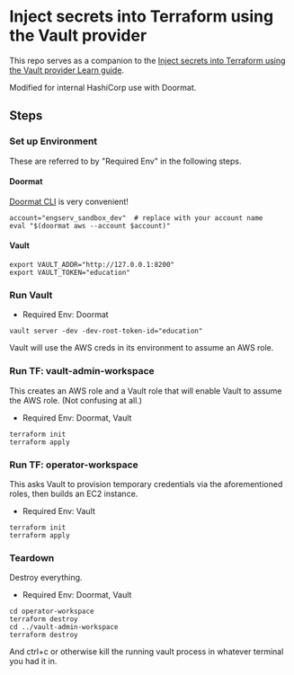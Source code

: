 # Inject secrets into Terraform using the Vault provider

This repo serves as a companion to the [Inject secrets into Terraform using the Vault provider Learn guide](https://learn.hashicorp.com/terraform/secrets/inject-secrets-with-vault).

Modified for internal HashiCorp use with Doormat.

## Steps

### Set up Environment

These are referred to by "Required Env" in the following steps.

#### Doormat

[Doormat CLI](https://docs.prod.secops.hashicorp.services/doormat/cli/)
is very convenient!

```shell
account="engserv_sandbox_dev"  # replace with your account name
eval "$(doormat aws --account $account)"
```

#### Vault

```shell
export VAULT_ADDR="http://127.0.0.1:8200"
export VAULT_TOKEN="education"
```

### Run Vault

* Required Env: Doormat

```shell
vault server -dev -dev-root-token-id="education"
```

Vault will use the AWS creds in its environment to assume an AWS role.

### Run TF: vault-admin-workspace

This creates an AWS role and a Vault role that will enable
Vault to assume the AWS role.  (Not confusing at all.)

* Required Env: Doormat, Vault

```shell
terraform init
terraform apply
```

### Run TF: operator-workspace

This asks Vault to provision temporary credentials
via the aforementioned roles, then builds an EC2 instance.

* Required Env: Vault

```shell
terraform init
terraform apply
```

### Teardown

Destroy everything.

* Required Env: Doormat, Vault

```shell
cd operator-workspace
terraform destroy
cd ../vault-admin-workspace
terraform destroy
```

And ctrl+c or otherwise kill the running vault process in whatever terminal you had it in.

